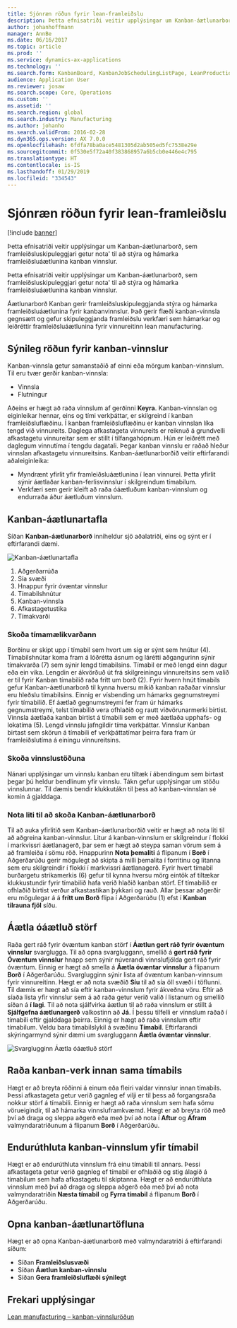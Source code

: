 ```yaml
---
title: Sjónræn röðun fyrir lean-framleiðslu
description: Þetta efnisatriði veitir upplýsingar um Kanban-áætlunarborð, sem framleiðsluskipuleggjari getur nota' til að stýra og hámarka framleiðsluáætlunina kanban vinnslur.
author: johanhoffmann
manager: AnnBe
ms.date: 06/16/2017
ms.topic: article
ms.prod: ''
ms.service: dynamics-ax-applications
ms.technology: ''
ms.search.form: KanbanBoard, KanbanJobSchedulingListPage, LeanProductionFlowVisualization
audience: Application User
ms.reviewer: josaw
ms.search.scope: Core, Operations
ms.custom: ''
ms.assetid: ''
ms.search.region: global
ms.search.industry: Manufacturing
ms.author: johanho
ms.search.validFrom: 2016-02-28
ms.dyn365.ops.version: AX 7.0.0
ms.openlocfilehash: 6fdfa78ba0ace5481305d2ab505ed5fc7538e29e
ms.sourcegitcommit: 0f530e5f72a40f383868957a6b5cb0e446e4c795
ms.translationtype: HT
ms.contentlocale: is-IS
ms.lasthandoff: 01/29/2019
ms.locfileid: "334543"
---
```

# <a name="visual-scheduling-for-lean-manufacturing"></a>Sjónræn röðun fyrir lean-framleiðslu

[!include [banner](../includes/banner.md)]

Þetta efnisatriði veitir upplýsingar um Kanban-áætlunarborð, sem framleiðsluskipuleggjari getur nota' til að stýra og hámarka framleiðsluáætlunina kanban vinnslur.

Þetta efnisatriði veitir upplýsingar um Kanban-áætlunarborð, sem framleiðsluskipuleggjari getur nota' til að stýra og hámarka framleiðsluáætlunina kanban vinnslur.

Áætlunarborð Kanban gerir framleiðsluskipuleggjanda stýra og hámarka framleiðsluáætlunina fyrir kanbanvinnslur. Það gerir flæði kanban-vinnsla gegnsætt og gefur skipuleggjanda framleiðslu verkfæri sem hámarkar og leiðréttir framleiðsluáætlunina fyrir vinnureitinn lean manufacturing.

## <a name="visual-scheduling-of-kanban-jobs"></a>Sýnileg röðun fyrir kanban-vinnslur
Kanban-vinnsla getur samanstaðið af einni eða mörgum kanban-vinnslum. Til eru tvær gerðir kanban-vinnsla:

-   Vinnsla
-   Flutningur

Aðeins er hægt að raða vinnslum af gerðinni **Keyra**. Kanban-vinnslan og eiginleikar hennar, eins og tími verkþáttar, er skilgreind í kanban framleiðsluflæðinu. Í kanban framleiðsluflæðinu er kanban vinnslan líka tengd við vinnureits. Daglega afkastageta vinnureits er reiknuð á grundvelli afkastagetu vinnureitar sem er stillt í tilfangahópnum. Hún er leiðrétt með daglegum vinnutíma í tengdu dagatali. Þegar kanban vinnslu er raðað hleður vinnslan afkastagetu vinnureitsins. Kanban-áætlunarborðið veitir eftirfarandi aðaleiginleika:

-   Myndrænt yfirlit yfir framleiðsluáætlunina í lean vinnurei. Þetta yfirlit sýnir áætlaðar kanban-ferlisvinnslur í skilgreindum tímabilum.
-   Verkfæri sem gerir kleift að raða óáætluðum kanban-vinnslum og endurraða áður áætluðum vinnslum.

## <a name="kanban-schedule-board"></a>Kanban-áætlunartafla
Síðan **Kanban-áætlunarborð** inniheldur sjö aðalatriði, eins og sýnt er í eftirfarandi dæmi. 

![Kanban-áætlunartafla](./media/kanban-schedule-board-1024x554.png)
1.  Aðgerðarrúða
2.  Sía svæði
3.  Hnappur fyrir óvæntar vinnslur
4.  Tímabilshnútur
5.  Kanban-vinnsla
6.  Afkastagetustika
7.  Tímakvarði

### <a name="view-the-time-scale"></a>Skoða tímamælikvarðann

Borðinu er skipt upp í tímabil sem hvort um sig er sýnt sem hnútur (4). Tímabilshnútar koma fram á lóðrétta ásnum og lárétti aðgangurinn sýnir tímakvarða (7) sem sýnir lengd tímabilsins. Tímabil er með lengd einn dagur eða ein vika. Lengdin er ákvörðuð út frá skilgreiningu vinnureitsins sem valið er til fyrir Kanban tímabilið raða frítt um borð (2). Fyrir hvern hnút tímabils gefur Kanban-áætlunarborð til kynna hversu mikið kanban raðaðar vinnslur eru hleðslu tímabilsins. Einnig er vísbending um hámarks gegnumstreymi fyrir tímabilið. Ef áætlað gegnumstreymi fer fram úr hámarks gegnumstreymi, telst tímabilið vera ofhlaðið og rautt viðvörunarmerki birtist. Vinnsla áætlaða kanban birtist á tímabili sem er með áætlaða upphafs- og lokatíma (5). Lengd vinnslu jafngildir tíma verkþáttar. Vinnslur Kanban birtast sem skörun á tímabili ef verkþáttatímar þeirra fara fram úr framleiðslutíma á einingu vinnureitsins.

### <a name="view-job-status"></a>Skoða vinnslustöðuna

Nánari upplýsingar um vinnslu kanban eru tiltæk í ábendingum sem birtast þegar þú heldur bendlinum yfir vinnslu. Tákn gefur upplýsingar um stöðu vinnslunnar. Til dæmis bendir klukkutákn til þess að kanban-vinnslan sé komin á gjalddaga.

### <a name="use-colors-to-view-the-kanban-schedule-board"></a>Nota liti til að skoða Kanban-áætlunarborð

Til að auka yfirlitið sem Kanban-áætlunarborðið veitir er hægt að nota liti til að aðgreina kanban-vinnslur. Litur á kanban-vinnslum er skilgreindur í flokki í markvissri áætlanagerð, þar sem er hægt að steypa saman vörum sem á að framleiða í sömu röð. Hnappurinn **Nota þemaliti** á flipanum í **Borð** í Aðgerðarúðu gerir mögulegt að skipta á milli þemalita í forritinu og litanna sem eru skilgreindir í flokki í markvissri áætlanagerð. Fyrir hvert tímabil burðargetu strikamerkis (6) gefur til kynna hversu mörg eintök af tiltækar klukkustundir fyrir tímabilið hafa verið hlaðið kanban störf. Ef tímabilið er ofhlaðið birtist verður afkastastikan þykkari og rauð. Allar þessar aðgerðir eru mögulegar á á **frítt um Borð** flipa í Aðgerðarúðu (1) efst í **Kanban tilrauna fjöl** síðu.

## <a name="plan-unplanned-jobs"></a>Áætla óáætluð störf
Raða gert ráð fyrir óvæntum kanban störf í **Áætlun gert ráð fyrir óvæntum vinnslur** svarglugga. Til að opna svargluggann, smellið á **gert ráð fyrir Óvæntum vinnslur** hnapp sem sýnir núverandi vinnslufjölda gert ráð fyrir óvæntum. Einnig er hægt að smella á **Áætla óvæntar vinnslur** á flipanum **Borð** í Aðgerðarúðu. Svarglugginn sýnir lista af óvæntum kanban-vinnsum fyrir vinnureitinn. Hægt er að nota svæðið **Síu** til að sía öll svæði í töflunni. Til dæmis er hægt að sía eftir kanban-vinnslum fyrir ákveðna vöru. Eftir að síaða lista yfir vinnslur sem á að raða getur verið valið í listanum og smellið síðan á **í lagi**. Til að nota sjálfvirka áætlun til að raða vinnslum er stillt á **Sjálfgefna áætlunargerð** valkostinn að **Já**. Í þessu tilfelli er vinnslum raðað í tímabili eftir gjalddaga þeirra. Einnig er hægt að raða vinnslum eftir tímabilum. Veldu bara tímabilslykil á svæðinu **Tímabil**. Eftirfarandi skýringarmynd sýnir dæmi um svargluggann **Áætla óvæntar vinnslur**. 

![Svarglugginn Áætla óáætluð störf](./media/plan-unplanned-jobs-1024x564.png)

## <a name="sequence-kanban-jobs-within-the-same-period"></a>Raða kanban-verk innan sama tímabils
Hægt er að breyta röðinni á einum eða fleiri valdar vinnslur innan tímabils. Þessi afkastageta getur verið gagnleg ef vilji er til þess að forgangsraða nokkur störf á tímabili. Einnig er hægt að raða vinnslum sem hafa sömu vörueigindir, til að hámarka vinnsluframkvæmd. Hægt er að breyta röð með því að draga og sleppa aðgerð eða með því að nota í **Aftur** og **Áfram** valmyndaratriðunum á flipanum **Borð** í Aðgerðarúðu.

## <a name="reassign-kanban-jobs-across-periods"></a>Endurúthluta kanban-vinnslum yfir tímabil
Hægt er að endurúthluta vinnslum frá einu tímabili til annars. Þessi afkastageta getur verið gagnleg ef tímabil er ofhlaðið og stig álagið á tímabilum sem hafa afkastagetu til skiptanna. Hægt er að endurúthluta vinnslum með því að draga og sleppa aðgerð eða með því að nota valmyndaratriðin **Næsta tímabil** og **Fyrra tímabil** á flipanum **Borð** í Aðgerðarúðu.

## <a name="open-the-kanban-schedule-board"></a>Opna kanban-áætlunartöfluna
Hægt er að opna Kanban-áætlunarborð með valmyndaratriði á eftirfarandi síðum:

-   Síðan **Framleiðslusvæði**
-   Síðan **Áætlun kanban-vinnslu**
-   Síðan **Gera framleiðsluflæði sýnilegt**


<a name="additional-resources"></a>Frekari upplýsingar
--------

[Lean manufacturing – kanban-vinnsluröðun](lean-manufacturing-kanban-job-scheduling.md)

